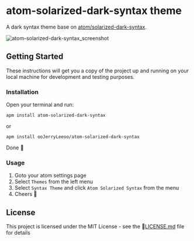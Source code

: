 # atom-solarized-dark-syntax theme

A dark syntax theme base on  [atom/solarized-dark-syntax](https://github.com/atom/solarized-dark-syntax).

![atom-solarized-dark-syntax_screenshot](https://cloud.githubusercontent.com/assets/20783502/24732954/f5a5abfa-1aa6-11e7-8e24-06f76f0d917b.png)

## Getting Started

These instructions will get you a copy of the project up and running on your local machine for development and testing purposes.

### Installation

Open your terminal and run:

``` shell
apm install atom-solarized-dark-syntax
```

or

```shell
apm install ooJerryLeeoo/atom-solarized-dark-syntax
```

Done ​:tada:​

### Usage

1. Goto your atom settings page
2. Select `Themes` from the left menu
3. Select `Syntax Theme` and click `Atom Solarized Syntax` from the menu
4. Cheers :beers:

## License

This project is licensed under the MIT License - see the :page_facing_up:[LICENSE.md](LICENSE.md) file for details
